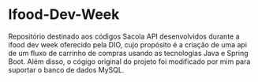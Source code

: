 # Ifood-Dev-Week
 
Repositório destinado aos códigos Sacola API desenvolvidos durante a ifood dev week oferecido pela DIO, cujo propósito é a criação de uma api de um fluxo de carrinho de compras usando as tecnologias Java e Spring Boot. Além disso, o cógigo original do projeto foi modificado por mim para suportar o banco de dados MySQL. 

